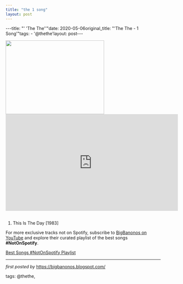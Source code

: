 ```yaml
---
title: "the 1 song"
layout: post
---
```

---title: "' 'The The''"date: 2020-05-06original_title: "'The The - 1 Song'"tags:  - '@thethe'layout: post---<div class="separator" ><a href="https://i.ytimg.com/vi/aPw75ZqpHJs/hqdefault.jpg" imageanchor="1"><img border="0" data-original-height="360" data-original-width="480" height="240" src="https://i.ytimg.com/vi/aPw75ZqpHJs/hqdefault.jpg" width="320" /></a></div><iframe allow="accelerometer; autoplay; encrypted-media; gyroscope; picture-in-picture" allowfullscreen="" frameborder="0" height="315" src="https://www.youtube.com/embed/videoseries?list=PLtuNtuTatqI3bFZ-7HwcXkbbegUtl5WJR" width="560"></iframe><br /><br /><ol><li>This Is The Day [1983]</li></ol><!--Subscribe and Playlist Links--><div>    <p>For more exclusive tracks not on Spotify, subscribe to <a href="https://www.youtube.com/@BigBanonos" target="_blank">BigBanonos on YouTube</a> and explore their curated playlist of the best songs <strong>#NotOnSpotify</strong>.</p>    <p><a href="https://www.youtube.com/playlist?list=PLtuNtuTatqI0kFahUCbtbfenC_ET5O_tr" target="_blank">Best Songs #NotOnSpotify Playlist<br /></a></p></div><hr /><p><em>first posted by</em> <a href="https://bigbanonos.blogspot.com/" rel="noopener" target="_new">https://bigbanonos.blogspot.com/</a></p><p>tags: @thethe,</p>